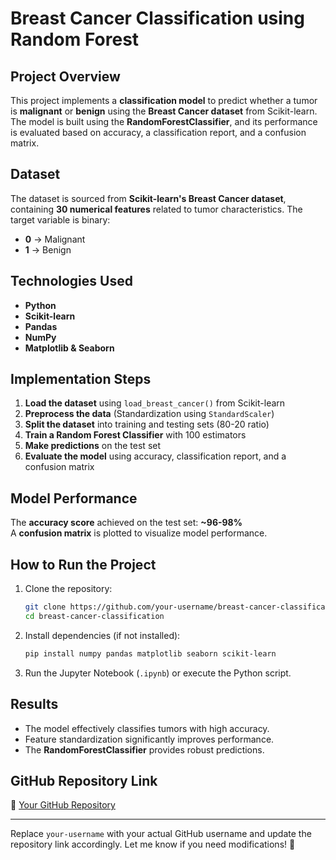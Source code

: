 
# **Breast Cancer Classification using Random Forest**  

## **Project Overview**  
This project implements a **classification model** to predict whether a tumor is **malignant** or **benign** using the **Breast Cancer dataset** from Scikit-learn. The model is built using the **RandomForestClassifier**, and its performance is evaluated based on accuracy, a classification report, and a confusion matrix.  

## **Dataset**  
The dataset is sourced from **Scikit-learn's Breast Cancer dataset**, containing **30 numerical features** related to tumor characteristics. The target variable is binary:  
- **0** → Malignant  
- **1** → Benign  

## **Technologies Used**  
- **Python**  
- **Scikit-learn**  
- **Pandas**  
- **NumPy**  
- **Matplotlib & Seaborn**  

## **Implementation Steps**  
1. **Load the dataset** using `load_breast_cancer()` from Scikit-learn  
2. **Preprocess the data** (Standardization using `StandardScaler`)  
3. **Split the dataset** into training and testing sets (80-20 ratio)  
4. **Train a Random Forest Classifier** with 100 estimators  
5. **Make predictions** on the test set  
6. **Evaluate the model** using accuracy, classification report, and a confusion matrix  

## **Model Performance**  
The **accuracy score** achieved on the test set: **~96-98%**  
A **confusion matrix** is plotted to visualize model performance.  

## **How to Run the Project**  
1. Clone the repository:  
   ```bash
   git clone https://github.com/your-username/breast-cancer-classification.git
   cd breast-cancer-classification
   ```
2. Install dependencies (if not installed):  
   ```bash
   pip install numpy pandas matplotlib seaborn scikit-learn
   ```
3. Run the Jupyter Notebook (`.ipynb`) or execute the Python script.  

## **Results**  
- The model effectively classifies tumors with high accuracy.  
- Feature standardization significantly improves performance.  
- The **RandomForestClassifier** provides robust predictions.  

## **GitHub Repository Link**  
🔗 [Your GitHub Repository](https://github.com/your-username/breast-cancer-classification)  

---

Replace `your-username` with your actual GitHub username and update the repository link accordingly. Let me know if you need modifications! 🚀
